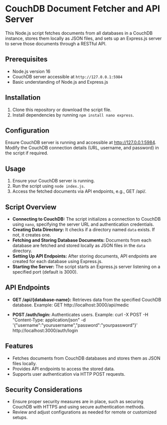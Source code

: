 # CouchDB Document Fetcher and API Server

This Node.js script fetches documents from all databases in a CouchDB instance, stores them locally as JSON files, and sets up an Express.js server to serve those documents through a RESTful API.

## Prerequisites

- Node.js version 16 
- CouchDB server accessible at `http://127.0.0.1:5984`
- Basic understanding of Node.js and Express.js

## Installation

1. Clone this repository or download the script file.
2. Install dependencies by running `npm install nano express`.

## Configuration

Ensure CouchDB server is running and accessible at http://127.0.0.1:5984.
Modify the CouchDB connection details (URL, username, and password) in the script if required.

## Usage

1. Ensure your CouchDB server is running.
2. Run the script using `node index.js`.
3. Access the fetched documents via API endpoints, e.g., GET /api/<dbName>.

## Script Overview

- **Connecting to CouchDB:** The script initializes a connection to CouchDB using `nano`, specifying the server URL and authentication credentials.
- **Creating Data Directory:** It checks if a directory named `data` exists. If not, it creates one.
- **Fetching and Storing Database Documents:** Documents from each database are fetched and stored locally as JSON files in the `data` directory.
- **Setting Up API Endpoints:** After storing documents, API endpoints are created for each database using Express.js.
- **Starting the Server:** The script starts an Express.js server listening on a specified port (default is 3000).

## API Endpoints

- **GET /api/{database-name}:** Retrieves data from the specified CouchDB database.
  Example: GET http://localhost:3000/api/medic

- **POST /auth/login:** Authenticates users.
  Example:  curl -X POST -H "Content-Type: application/json" -d '{"username":"yourusername","password":"yourpassword"}' http://localhost:3000/auth/login

## Features

- Fetches documents from CouchDB databases and stores them as JSON files locally.
- Provides API endpoints to access the stored data.
- Supports user authentication via HTTP POST requests.

## Security Considerations

- Ensure proper security measures are in place, such as securing CouchDB with HTTPS and using secure authentication methods.
- Review and adjust configurations as needed for remote or customized setups.
